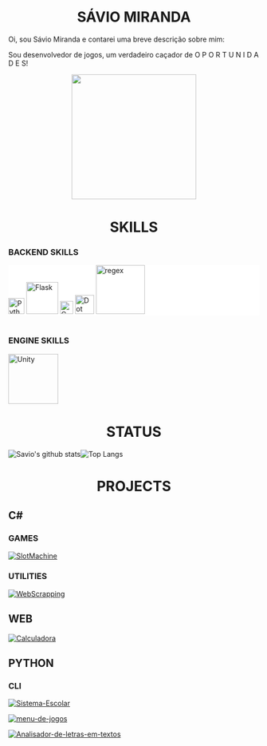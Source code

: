 <div align="center">

# SÁVIO MIRANDA 

</div>
Oi, sou Sávio Miranda e contarei uma breve descrição sobre mim:

Sou desenvolvedor de jogos, um verdadeiro caçador de O P O R T U N I D A D E S!

<div align="center">

<img src="https://i.imgur.com/v7c1kEZ.gif" width="250px"/>

</div>

<div align="center">

# SKILLS

</div>

### BACKEND SKILLS

<div style="background-color: white;">
	<img alt="Python" width="32px" src="https://www.vectorlogo.zone/logos/python/python-vertical.svg"/>
	<img alt="Flask" width="64px" src="https://www.vectorlogo.zone/logos/pocoo_flask/pocoo_flask-ar21.svg"/>
	<img alt="C-Sharp" width="26px" src="https://seeklogo.com/images/C/c-sharp-c-logo-02F17714BA-seeklogo.com.png"/>
	<img alt="Dot Net" width="38px" src="https://www.vectorlogo.zone/logos/dotnet/dotnet-vertical.svg"/>
	<img alt="regex" width="98px" src="https://www.vectorlogo.zone/logos/regexplanet/regexplanet-ar21.svg"/>
</div>
<br>

### ENGINE SKILLS

<img alt="Unity" width="100px" src="https://www.vectorlogo.zone/logos/unity3d/unity3d-ar21.svg"/>

<br>

<div align="center">

# STATUS

</div>

![Savio's github stats](https://github-readme-stats.vercel.app/api?username=Savio-Miranda&bg_color=30,e96443,904e95&text_color=fff&count_private=true&show_icons=true&line_height=40&icon_color=fff&title_color=fff&hide_border=true)![Top Langs](https://github-readme-stats.vercel.app/api/top-langs/?username=Savio-Miranda&bg_color=30,e96443,904e95&text_color=fff&count_private=false&icon_color=fff&title_color=fff&hide_border=true)

<div align="center">

# PROJECTS

</div>

## C#

 ### GAMES

[![SlotMachine](https://github-readme-stats.vercel.app/api/pin/?username=Savio-Miranda&repo=SlotMachine&bg_color=30,e96443,904e95&text_color=fff&count_private=true&show_icons=true&line_height=40&icon_color=fff&title_color=fff&hide_border=true)](https://github.com/Savio-Miranda/SlotMachine)

### UTILITIES

[![WebScrapping](https://github-readme-stats.vercel.app/api/pin/?username=Savio-Miranda&repo=web-scraping-G1-Para&bg_color=30,e96443,904e95&text_color=fff&count_private=true&show_icons=true&line_height=40&icon_color=fff&title_color=fff&hide_border=true)](https://github.com/Savio-Miranda/web-scraping-G1-Para)

## WEB

[![Calculadora](https://github-readme-stats.vercel.app/api/pin/?username=Savio-Miranda&repo=Calculadora&bg_color=30,e96443,904e95&text_color=fff&count_private=true&show_icons=true&line_height=40&icon_color=fff&title_color=fff&hide_border=true)](https://github.com/Savio-Miranda/Calculadora)

## PYTHON

 ### CLI
 
[![Sistema-Escolar](https://github-readme-stats.vercel.app/api/pin/?username=Savio-Miranda&repo=Sistema-Escolar&bg_color=30,e96443,904e95&text_color=fff&count_private=true&show_icons=true&line_height=40&icon_color=fff&title_color=fff&hide_border=true)](https://github.com/Savio-Miranda/Sistema-Escolar)

[![menu-de-jogos](https://github-readme-stats.vercel.app/api/pin/?username=Savio-Miranda&repo=menu-de-jogos&bg_color=30,e96443,904e95&text_color=fff&count_private=true&show_icons=true&line_height=40&icon_color=fff&title_color=fff&hide_border=true)](https://github.com/Savio-Miranda/menu-de-jogos)

[![Analisador-de-letras-em-textos](https://github-readme-stats.vercel.app/api/pin/?username=Savio-Miranda&repo=Analisador-de-letras-em-texto&bg_color=30,e96443,904e95&text_color=fff&count_private=true&show_icons=true&line_height=40&icon_color=fff&title_color=fff&hide_border=true)](https://github.com/Savio-Miranda/Analisador-de-letras-em-texto)

<!--stackedit_data:
eyJoaXN0b3J5IjpbNDc0MzY5NzQ3LDE1NjU0NjY1NzcsOTExND
M3NTM5LDEzMjY0OTI1MjYsNDY3NTAzMDg4LC03ODAwMTY0OTcs
NTc4MDY1MzA0LDU2NTMxMzM3OSwtMTk3MTkxNzU5MywyMDQ5Nz
g1NzQ4LDE5OTA0NzczODAsLTEwNDcyOTcxNjksMTUwMzg2NzI5
NSw1MzUzOTQwNCwtNTgzNzYyMzIxLDEzNTEzODUyNTEsODM1OT
cwMDMwLDk4NjAxMDg1OCwtMTI5NTY5MzE4MiwtODA2MDMzMTc4
XX0=
-->
